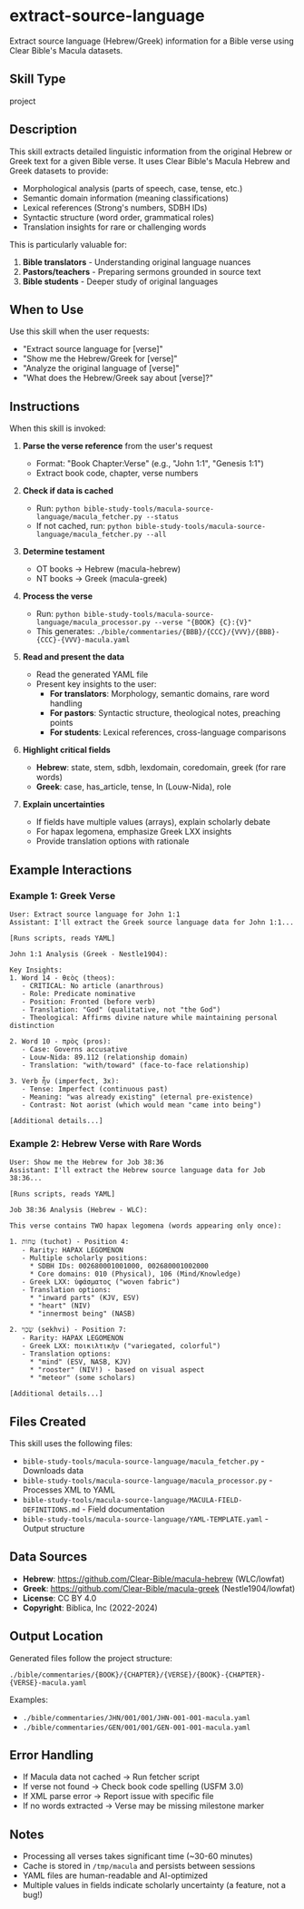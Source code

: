 # extract-source-language

Extract source language (Hebrew/Greek) information for a Bible verse using Clear Bible's Macula datasets.

## Skill Type
project

## Description
This skill extracts detailed linguistic information from the original Hebrew or Greek text for a given Bible verse. It uses Clear Bible's Macula Hebrew and Greek datasets to provide:

- Morphological analysis (parts of speech, case, tense, etc.)
- Semantic domain information (meaning classifications)
- Lexical references (Strong's numbers, SDBH IDs)
- Syntactic structure (word order, grammatical roles)
- Translation insights for rare or challenging words

This is particularly valuable for:
1. **Bible translators** - Understanding original language nuances
2. **Pastors/teachers** - Preparing sermons grounded in source text
3. **Bible students** - Deeper study of original languages

## When to Use
Use this skill when the user requests:
- "Extract source language for [verse]"
- "Show me the Hebrew/Greek for [verse]"
- "Analyze the original language of [verse]"
- "What does the Hebrew/Greek say about [verse]?"

## Instructions

When this skill is invoked:

1. **Parse the verse reference** from the user's request
   - Format: "Book Chapter:Verse" (e.g., "John 1:1", "Genesis 1:1")
   - Extract book code, chapter, verse numbers

2. **Check if data is cached**
   - Run: `python bible-study-tools/macula-source-language/macula_fetcher.py --status`
   - If not cached, run: `python bible-study-tools/macula-source-language/macula_fetcher.py --all`

3. **Determine testament**
   - OT books → Hebrew (macula-hebrew)
   - NT books → Greek (macula-greek)

4. **Process the verse**
   - Run: `python bible-study-tools/macula-source-language/macula_processor.py --verse "{BOOK} {C}:{V}"`
   - This generates: `./bible/commentaries/{BBB}/{CCC}/{VVV}/{BBB}-{CCC}-{VVV}-macula.yaml`

5. **Read and present the data**
   - Read the generated YAML file
   - Present key insights to the user:
     - **For translators**: Morphology, semantic domains, rare word handling
     - **For pastors**: Syntactic structure, theological notes, preaching points
     - **For students**: Lexical references, cross-language comparisons

6. **Highlight critical fields**
   - **Hebrew**: state, stem, sdbh, lexdomain, coredomain, greek (for rare words)
   - **Greek**: case, has_article, tense, ln (Louw-Nida), role

7. **Explain uncertainties**
   - If fields have multiple values (arrays), explain scholarly debate
   - For hapax legomena, emphasize Greek LXX insights
   - Provide translation options with rationale

## Example Interactions

### Example 1: Greek Verse
```
User: Extract source language for John 1:1
Assistant: I'll extract the Greek source language data for John 1:1...

[Runs scripts, reads YAML]

John 1:1 Analysis (Greek - Nestle1904):

Key Insights:
1. Word 14 - θεὸς (theos):
   - CRITICAL: No article (anarthrous)
   - Role: Predicate nominative
   - Position: Fronted (before verb)
   - Translation: "God" (qualitative, not "the God")
   - Theological: Affirms divine nature while maintaining personal distinction

2. Word 10 - πρὸς (pros):
   - Case: Governs accusative
   - Louw-Nida: 89.112 (relationship domain)
   - Translation: "with/toward" (face-to-face relationship)

3. Verb ἦν (imperfect, 3x):
   - Tense: Imperfect (continuous past)
   - Meaning: "was already existing" (eternal pre-existence)
   - Contrast: Not aorist (which would mean "came into being")

[Additional details...]
```

### Example 2: Hebrew Verse with Rare Words
```
User: Show me the Hebrew for Job 38:36
Assistant: I'll extract the Hebrew source language data for Job 38:36...

[Runs scripts, reads YAML]

Job 38:36 Analysis (Hebrew - WLC):

This verse contains TWO hapax legomena (words appearing only once):

1. טֻחוֹת (tuchot) - Position 4:
   - Rarity: HAPAX LEGOMENON
   - Multiple scholarly positions:
     * SDBH IDs: 002680001001000, 002680001002000
     * Core domains: 010 (Physical), 106 (Mind/Knowledge)
   - Greek LXX: ὑφάσματος ("woven fabric")
   - Translation options:
     * "inward parts" (KJV, ESV)
     * "heart" (NIV)
     * "innermost being" (NASB)

2. שֶׂכְוִי (sekhvi) - Position 7:
   - Rarity: HAPAX LEGOMENON
   - Greek LXX: ποικιλτικὴν ("variegated, colorful")
   - Translation options:
     * "mind" (ESV, NASB, KJV)
     * "rooster" (NIV!) - based on visual aspect
     * "meteor" (some scholars)

[Additional details...]
```

## Files Created

This skill uses the following files:
- `bible-study-tools/macula-source-language/macula_fetcher.py` - Downloads data
- `bible-study-tools/macula-source-language/macula_processor.py` - Processes XML to YAML
- `bible-study-tools/macula-source-language/MACULA-FIELD-DEFINITIONS.md` - Field documentation
- `bible-study-tools/macula-source-language/YAML-TEMPLATE.yaml` - Output structure

## Data Sources

- **Hebrew**: https://github.com/Clear-Bible/macula-hebrew (WLC/lowfat)
- **Greek**: https://github.com/Clear-Bible/macula-greek (Nestle1904/lowfat)
- **License**: CC BY 4.0
- **Copyright**: Biblica, Inc (2022-2024)

## Output Location

Generated files follow the project structure:
```
./bible/commentaries/{BOOK}/{CHAPTER}/{VERSE}/{BOOK}-{CHAPTER}-{VERSE}-macula.yaml
```

Examples:
- `./bible/commentaries/JHN/001/001/JHN-001-001-macula.yaml`
- `./bible/commentaries/GEN/001/001/GEN-001-001-macula.yaml`

## Error Handling

- If Macula data not cached → Run fetcher script
- If verse not found → Check book code spelling (USFM 3.0)
- If XML parse error → Report issue with specific file
- If no words extracted → Verse may be missing milestone marker

## Notes

- Processing all verses takes significant time (~30-60 minutes)
- Cache is stored in `/tmp/macula` and persists between sessions
- YAML files are human-readable and AI-optimized
- Multiple values in fields indicate scholarly uncertainty (a feature, not a bug!)
